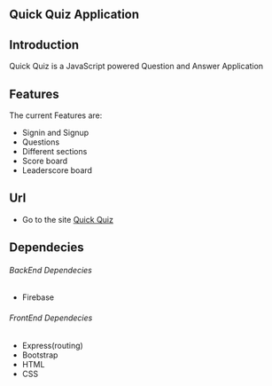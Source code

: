 ## Quick Quiz Application

## Introduction
Quick Quiz is a JavaScript powered Question and Answer Application

## Features
The current Features are:
- Signin and Signup
- Questions
- Different sections
- Score board
- Leaderscore board

## Url
 - Go to the site [Quick Quiz](https://lit-tor-90868.herokuapp.com/)

## Dependecies
###### BackEnd Dependecies
- Firebase
###### FrontEnd Dependecies
- Express(routing)
- Bootstrap
- HTML
- CSS
